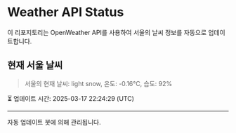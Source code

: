 
# Weather API Status

이 리포지토리는 OpenWeather API를 사용하여 서울의 날씨 정보를 자동으로 업데이트합니다.

## 현재 서울 날씨
> 서울의 현재 날씨: light snow, 온도: -0.16°C, 습도: 92%

⏳ 업데이트 시간: 2025-03-17 22:24:29 (UTC)

---
자동 업데이트 봇에 의해 관리됩니다.

